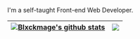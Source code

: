 I'm a self-taught Front-end Web Developer.

| <a href="https://github.com/anuraghazra/github-readme-stats"><img align="center" src="https://github-readme-stats.vercel.app/api?username=Blxckmage&show_icons=true&include_all_commits=true&theme=buefy&hide_border=true" alt="Blxckmage's github stats" /></a> | <a href="https://github.com/anuraghazra/github-readme-stats"><img align="center" src="https://github-readme-stats.vercel.app/api/top-langs/?username=Blxckmage&layout=compact&theme=buefy&hide_border=true" /></a> |
| ------------- | ------------- |
